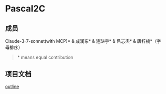 # Pascal2C

## 成员

Claude-3-7-sonnet(with MCP)$*$ & 成润东$*$ & 连琎宇$*$ & 吕志杰$*$ & 唐梓楠$*$（字母排序）

> $*$ means equal contribution

## 项目文档

[outline](https://compilercourseproject.getoutline.com/home)
